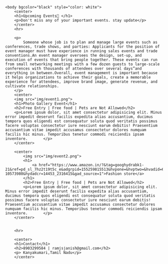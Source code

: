 <!DOCTYPE html>
<html>
    <head>
        <title>Events</title>
        <link rel="icon" href="img/date.png">
    </head> 
         

    <body bgcolor="black" style="color: white">
        <center>
        <h1>Upcoming Events📅 </h1>
        <p>Don't miss any of your important events. stay update</p>
        </center>
        <hr>

        <p>
            Someone whose job is to plan and manage large events such as conferences, trade shows, and parties: Applicants for the position of event manager must have experience in running sales events and trade conventions.An event manager oversees the design, set-up, and execution of events that bring people together. These events can run from small networking meetings with a few dozen guests to large-scale conferences with thousands of attendees over several days”and everything in between.Overall, event management is important because it helps organizations to achieve their goals, create a memorable experience for attendees, improve brand image, generate revenue, and cultivate relationships.
        </p>
        <center>
        <img src="img/event1.png"> 
        <h1>Photo Gallery Event</h1>
        <h2>Free Entry | Free food | Pets are Not Allowed</h2>
        <p>Lorem ipsum dolor, sit amet consectetur adipisicing elit. Minus error impedit deserunt facilis expedita alias accusantium, ducimus tempora quos eligendi est consequatur soluta quod veritatis possimus facere voluptas consectetur iure nesciunt earum debitis! Praesentium accusantium vitae impedit accusamus consectetur dolores numquam facilis hic minus. Temporibus tenetur commodi reiciendis ipsam inventore.       </p>
        </center>
        
        <center>
            <img src="img/event2.png">
            <h1>
                <a href="https://www.amazon.in/?&tag=googhydrabk1-21&ref=pd_sl_7hz2t19t5c_e&adgrpid=155259815513&hvpone=&hvptwo=&hvadid=674842289437&hvpos=&hvnetw=g&hvrand=17852129569108157078&hvqmt=e&hvdev=c&hvdvcmdl=&hvlocint=&hvlocphy=1007809&hvtargid=kwd-10573980&hydadcr=14453_2316415&gad_source=1">Fashion store</a>
            </h1>
            <h2>Free Entry | Free food | Pets are Not Allowed</h2>
            <p>Lorem ipsum dolor, sit amet consectetur adipisicing elit. Minus error impedit deserunt facilis expedita alias accusantium, ducimus tempora quos eligendi est consequatur soluta quod veritatis possimus facere voluptas consectetur iure nesciunt earum debitis! Praesentium accusantium vitae impedit accusamus consectetur dolores numquam facilis hic minus. Temporibus tenetur commodi reiciendis ipsam inventore.       </p>
        </center>
        

        <hr>
         
        <center>
        <h1>Contact</h1>
        <h2>8903299584 | ramjsjanish@gmail.com</h2>
        <p> Kanyakumari,Tamil Nadu</p>
        </center>


</body>

</html>    
